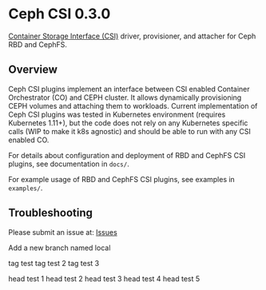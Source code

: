 # Ceph CSI 0.3.0

[Container Storage Interface (CSI)](https://github.com/container-storage-interface/) driver, provisioner, and attacher for Ceph RBD and CephFS.

## Overview

Ceph CSI plugins implement an interface between CSI enabled Container Orchestrator (CO) and CEPH cluster. It allows dynamically provisioning CEPH volumes and attaching them to workloads. Current implementation of Ceph CSI plugins was tested in Kubernetes environment (requires Kubernetes 1.11+), but the code does not rely on any Kubernetes specific calls (WIP to make it k8s agnostic) and should be able to run with any CSI enabled CO.

For details about configuration and deployment of RBD and CephFS CSI plugins, see documentation in `docs/`.

For example usage of RBD and CephFS CSI plugins, see examples in `examples/`.

## Troubleshooting

Please submit an issue at: [Issues](https://github.com/ceph/ceph-csi/issues)

Add a new branch named local

tag test
tag test 2
tag test 3

head test 1
head test 2
head test 3
head test 4
head test 5
